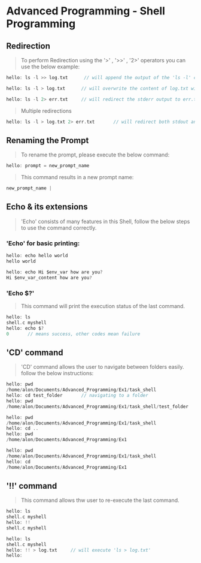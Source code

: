 # Advanced Programming - Shell Programming

## Redirection
> To perform Redirection using the '>' , '>>' , '2>' operators you can use the below example:

```C 
hello: ls -l >> log.txt      // will append the output of the 'ls -l' command to the EOF of log.txt
```

```C
hello: ls -l > log.txt      // will overwrite the content of log.txt with the output of 'ls -l'
```

```C
hello: ls -l 2> err.txt     // will redirect the stderr output to err.txt
```

> Multiple redirections
```C
hello: ls -l > log.txt 2> err.txt       // will redirect both stdout and stderr to log.txt and err.txt, will work for '>>' too.
```

## Renaming the Prompt
> To rename the prompt, please execute the below command:

```C
hello: prompt = new_prompt_name
```

> This command results in a new prompt name:
```C 
new_prompt_name |
```

## Echo & its extensions
> 'Echo' consists of many features in this Shell, follow the below steps to use the command correctly.

### 'Echo' for basic printing:
```C
hello: echo hello world
hello world
```

```C
hello: echo Hi $env_var how are you?
Hi $env_var_content how are you?
```

### 'Echo $?'
> This command will print the execution status of the last command.

```C
hello: ls
shell.c myshell
hello: echo $?
0       // means success, other codes mean failure
```

## 'CD' command
> 'CD' command allows the user to navigate between folders easily. follow the below instructions:

```C
hello: pwd
/home/alon/Documents/Advanced_Programming/Ex1/task_shell
hello: cd test_folder       // navigating to a folder
hello: pwd
/home/alon/Documents/Advanced_Programming/Ex1/task_shell/test_folder
```

```C
hello: pwd
/home/alon/Documents/Advanced_Programming/Ex1/task_shell
hello: cd ..
hello: pwd
/home/alon/Documents/Advanced_Programming/Ex1
```

```C
hello: pwd
/home/alon/Documents/Advanced_Programming/Ex1/task_shell
hello: cd
/home/alon/Documents/Advanced_Programming/Ex1
```

## '!!' command
> This command allows thw user to re-execute the last command.

```C
hello: ls
shell.c myshell
hello: !!
shell.c myshell
```

```C
hello: ls
shell.c myshell
hello: !! > log.txt     // will execute 'ls > log.txt'
hello:
```




